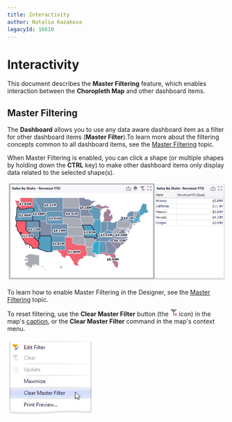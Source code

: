 ```yaml
---
title: Interactivity
author: Natalia Kazakova
legacyId: 16610
---
```

# Interactivity
This document describes the **Master Filtering** feature, which enables interaction between the **Choropleth Map** and other dashboard items.

## Master Filtering
The **Dashboard** allows you to use any data aware dashboard item as a filter for other dashboard items (**Master Filter**).To learn more about the filtering concepts common to all dashboard items, see the [Master Filtering](../../interactivity/master-filtering.md) topic.

When Master Filtering is enabled, you can click a shape (or multiple shapes by holding down the **CTRL** key) to make other dashboard items only display data related to the selected shape(s).

![ChoroplethMap_MasterFiltering](../../../../images/img22240.png)

To learn how to enable Master Filtering in the Designer, see the [Master Filtering](../../interactivity/master-filtering.md) topic.

To reset filtering, use the **Clear Master Filter** button (the ![DataShaping_Interactivity_ClearSelection](../../../../images/img19686.png) icon) in the map's [caption](../../dashboard-layout/dashboard-item-caption.md), or the **Clear Master Filter** command in the map's context menu.

![ContextMenu_ClearMasterFilter](../../../../images/img22716.png)
